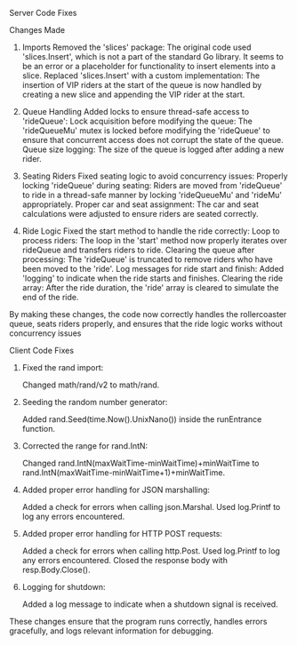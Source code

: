 Server Code Fixes

Changes Made

1. Imports
 Removed the 'slices' package: The original code used 'slices.Insert', which is not a part of the standard Go library. It seems to be an error or a placeholder for functionality to insert elements into a slice.
Replaced 'slices.Insert' with a custom implementation: The insertion of VIP riders at the start of the queue is now handled by creating a new slice and appending the VIP rider at the start.

2. Queue Handling
Added locks to ensure thread-safe access to 'rideQueue':
     Lock acquisition before modifying the queue: The 'rideQueueMu' mutex is locked before modifying the 'rideQueue' to ensure that concurrent   access does not corrupt the state of the queue.
     Queue size logging: The size of the queue is logged after adding a new rider.

3. Seating Riders
   Fixed seating logic to avoid concurrency issues:
        Properly locking 'rideQueue' during seating: Riders are moved from 'rideQueue' to ride in a thread-safe manner by locking 'rideQueueMu' and 'rideMu' appropriately.
        Proper car and seat assignment: The car and seat calculations were adjusted to ensure riders are seated correctly.

4. Ride Logic
   Fixed the start method to handle the ride correctly:
      Loop to process riders: The loop in the 'start' method now properly iterates over rideQueue and transfers riders to ride.
   	Clearing the queue after processing: The 'rideQueue' is truncated to remove riders who have been moved to the 'ride'.
    	Log messages for ride start and finish: Added 'logging' to indicate when the ride starts and finishes.
    	Clearing the ride array: After the ride duration, the 'ride' array is cleared to simulate the end of the ride.

By making these changes, the code now correctly handles the rollercoaster queue, seats riders properly, and ensures that the ride logic works without concurrency issues










Client Code Fixes

1. Fixed the rand import:

      Changed math/rand/v2 to math/rand.


2. Seeding the random number generator:

      Added rand.Seed(time.Now().UnixNano()) inside the runEntrance function.

3. Corrected the range for rand.IntN:

     Changed rand.IntN(maxWaitTime-minWaitTime)+minWaitTime to rand.IntN(maxWaitTime-minWaitTime+1)+minWaitTime.

4. Added proper error handling for JSON marshalling:

      Added a check for errors when calling json.Marshal.
      Used log.Printf to log any errors encountered.

5. Added proper error handling for HTTP POST requests:

      Added a check for errors when calling http.Post.
      Used log.Printf to log any errors encountered.
      Closed the response body with resp.Body.Close().

6. Logging for shutdown:

      Added a log message to indicate when a shutdown signal is received.

These changes ensure that the program runs correctly, handles errors gracefully, and logs relevant information for debugging.

